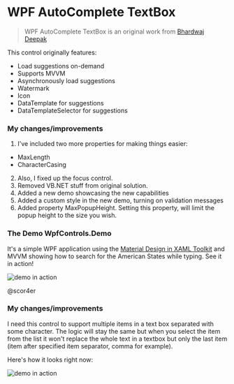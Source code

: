# WPF AutoComplete TextBox

>WPF AutoComplete TextBox is an original work from [Bhardwaj Deepak](http://www.codeproject.com/Tips/801004/WPF-AutoComplete-TextBox)

This control originally features:

* Load suggestions on-demand
* Supports MVVM
* Asynchronously load suggestions
* Watermark
* Icon
* DataTemplate for suggestions
* DataTemplateSelector for suggestions

### My changes/improvements

1. I've included two more properties for making things easier:
  * MaxLength
  * CharacterCasing
2. Also, I fixed up the focus control.
3. Removed VB.NET stuff from original solution.
4. Added a new demo showcasing the new capabilities
5. Added a custom style in the new demo, turning on validation messages  
6. Added property MaxPopupHeight. Setting this property, will limit the popup height to the size you wish.

### The Demo WpfControls.Demo

It's a simple WPF application using the [Material Design in XAML Toolkit](http://materialdesigninxaml.net/) and MVVM showing how to search for the American States while typing.  See it in action!

![demo in action](http://g.recordit.co/xhSXhMkSRP.gif "Demo in Action")

@scor4er

### My changes/improvements

I need this control to support multiple items in a text box separated with some character. The logic will stay the same but when you select the item from the list it won't replace the whole text in a textbox but only the last item (item after specified item separator, comma for example).

Here's how it looks right now:

![demo in action](https://i.ibb.co/grHYccf/multi-items-demo.gif "Multiple selection") 

